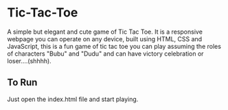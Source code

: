 # Tic-Tac-Toe
A simple but elegant and cute game of Tic Tac Toe.
It is a responsive webpage you can operate on any device, built using HTML, CSS and JavaScript, this is a fun game of tic tac toe you can play assuming the roles of characters "Bubu" and "Dudu" and can have victory celebration or loser....(shhhh).

## To Run
Just open the index.html file and start playing.
